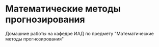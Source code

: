 # Математические методы прогнозирования
Домашние работы на кафедре ИАД по предмету "Математические методы прогнозирования"
